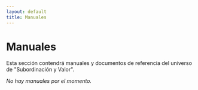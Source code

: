 ```yaml
---
layout: default
title: Manuales
---
```


# Manuales

Esta sección contendrá manuales y documentos de referencia del universo de "Subordinación y Valor".

*No hay manuales por el momento.* 


